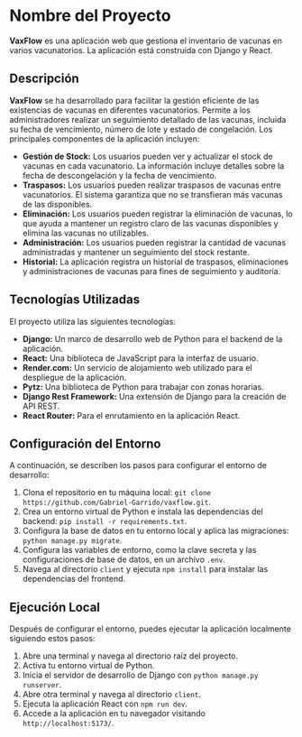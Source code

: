# Nombre del Proyecto

**VaxFlow** es una aplicación web que gestiona el inventario de vacunas en varios vacunatorios. La aplicación está construida con Django y React.

## Descripción

**VaxFlow** se ha desarrollado para facilitar la gestión eficiente de las existencias de vacunas en diferentes vacunatorios. Permite a los administradores realizar un seguimiento detallado de las vacunas, incluida su fecha de vencimiento, número de lote y estado de congelación. Los principales componentes de la aplicación incluyen:

- **Gestión de Stock:** Los usuarios pueden ver y actualizar el stock de vacunas en cada vacunatorio. La información incluye detalles sobre la fecha de descongelación y la fecha de vencimiento.
- **Traspasos:** Los usuarios pueden realizar traspasos de vacunas entre vacunatorios. El sistema garantiza que no se transfieran más vacunas de las disponibles.
- **Eliminación:** Los usuarios pueden registrar la eliminación de vacunas, lo que ayuda a mantener un registro claro de las vacunas disponibles y elimina las vacunas no utilizables.
- **Administración:** Los usuarios pueden registrar la cantidad de vacunas administradas y mantener un seguimiento del stock restante.
- **Historial:** La aplicación registra un historial de traspasos, eliminaciones y administraciones de vacunas para fines de seguimiento y auditoría.


## Tecnologías Utilizadas

El proyecto utiliza las siguientes tecnologías:

- **Django:** Un marco de desarrollo web de Python para el backend de la aplicación.
- **React:** Una biblioteca de JavaScript para la interfaz de usuario.
- **Render.com:** Un servicio de alojamiento web utilizado para el despliegue de la aplicación.
- **Pytz:** Una biblioteca de Python para trabajar con zonas horarias.
- **Django Rest Framework:** Una extensión de Django para la creación de API REST.
- **React Router:** Para el enrutamiento en la aplicación React.

## Configuración del Entorno

A continuación, se describen los pasos para configurar el entorno de desarrollo:

1. Clona el repositorio en tu máquina local: `git clone https://github.com/Gabriel-Garrido/vaxflow.git`.
2. Crea un entorno virtual de Python e instala las dependencias del backend: `pip install -r requirements.txt`.
3. Configura la base de datos en tu entorno local y aplica las migraciones: `python manage.py migrate`.
4. Configura las variables de entorno, como la clave secreta y las configuraciones de base de datos, en un archivo `.env`.
5. Navega al directorio `client` y ejecuta `npm install` para instalar las dependencias del frontend.

## Ejecución Local

Después de configurar el entorno, puedes ejecutar la aplicación localmente siguiendo estos pasos:

1. Abre una terminal y navega al directorio raíz del proyecto.
2. Activa tu entorno virtual de Python.
3. Inicia el servidor de desarrollo de Django con `python manage.py runserver`.
4. Abre otra terminal y navega al directorio `client`.
5. Ejecuta la aplicación React con `npm run dev`.
6. Accede a la aplicación en tu navegador visitando `http://localhost:5173/`.

